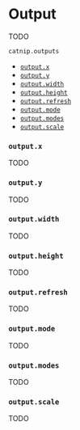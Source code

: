 # Output

TODO

`catnip.outputs`

- [`output.x`](#outputx)
- [`output.y`](#outputy)
- [`output.width`](#outputwidth)
- [`output.height`](#outputheight)
- [`output.refresh`](#outputrefresh)
- [`output.mode`](#outputmode)
- [`output.modes`](#outputmodes)
- [`output.scale`](#outputscale)

### `output.x`

TODO

### `output.y`

TODO

### `output.width`

TODO

### `output.height`

TODO

### `output.refresh`

TODO

### `output.mode`

TODO

### `output.modes`

TODO

### `output.scale`

TODO
